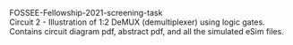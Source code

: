 FOSSEE-Fellowship-2021-screening-task\
Circuit 2 - Illustration of 1:2 DeMUX (demultiplexer) using logic gates.\
Contains circuit diagram pdf, abstract pdf, and all the simulated eSim files.
